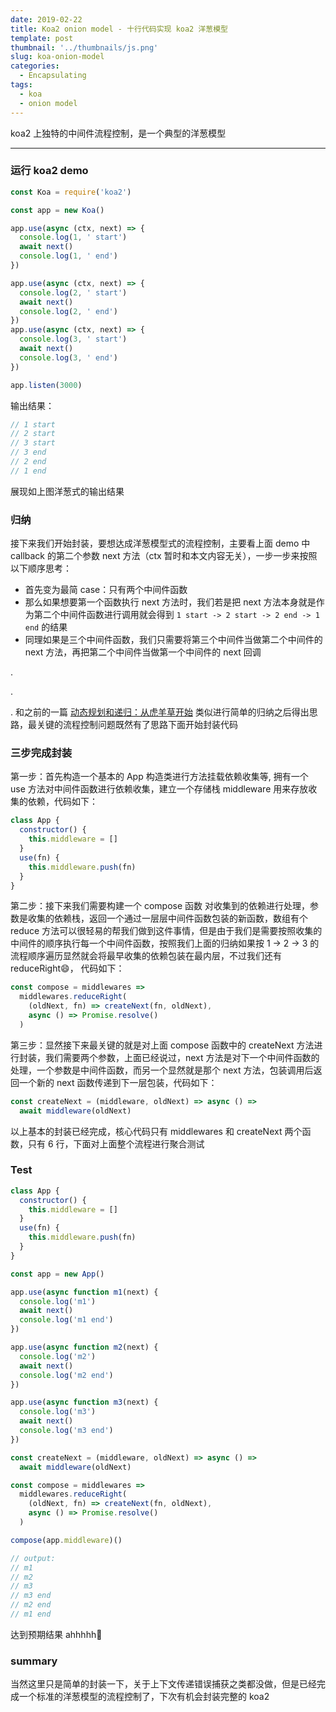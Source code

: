 ```yaml
---
date: 2019-02-22
title: Koa2 onion model - 十行代码实现 koa2 洋葱模型
template: post
thumbnail: '../thumbnails/js.png'
slug: koa-onion-model
categories:
  - Encapsulating
tags:
  - koa
  - onion model
---
```


koa2 上独特的中间件流程控制，是一个典型的洋葱模型

---

### 运行 koa2 demo

```js
const Koa = require('koa2')

const app = new Koa()

app.use(async (ctx, next) => {
  console.log(1, ' start')
  await next()
  console.log(1, ' end')
})

app.use(async (ctx, next) => {
  console.log(2, ' start')
  await next()
  console.log(2, ' end')
})
app.use(async (ctx, next) => {
  console.log(3, ' start')
  await next()
  console.log(3, ' end')
})

app.listen(3000)
```

输出结果：

```js
// 1 start
// 2 start
// 3 start
// 3 end
// 2 end
// 1 end
```

展现如上图洋葱式的输出结果

### 归纳

接下来我们开始封装，要想达成洋葱模型式的流程控制，主要看上面 demo 中 callback 的第二个参数 next 方法（ctx 暂时和本文内容无关），一步一步来按照以下顺序思考：

- 首先变为最简 case：只有两个中间件函数
- 那么如果想要第一个函数执行 next 方法时，我们若是把 next 方法本身就是作为第二个中间件函数进行调用就会得到 `1 start -> 2 start -> 2 end -> 1 end` 的结果
- 同理如果是三个中间件函数，我们只需要将第三个中间件当做第二个中间件的 next 方法，再把第二个中间件当做第一个中间件的 next 回调

.

.

.
和之前的一篇 [动态规划和递归：从虎羊草开始](https://kwoks.me/post/2019-02-21-DynamicProgrammingAndRecursion) 类似进行简单的归纳之后得出思路，最关键的流程控制问题既然有了思路下面开始封装代码

### 三步完成封装

第一步：首先构造一个基本的 App 构造类进行方法挂载依赖收集等, 拥有一个 use 方法对中间件函数进行依赖收集，建立一个存储栈 middleware 用来存放收集的依赖，代码如下：

```js
class App {
  constructor() {
    this.middleware = []
  }
  use(fn) {
    this.middleware.push(fn)
  }
}
```

第二步：接下来我们需要构建一个 compose 函数 对收集到的依赖进行处理，参数是收集的依赖栈，返回一个通过一层层中间件函数包装的新函数，数组有个 reduce 方法可以很轻易的帮我们做到这件事情，但是由于我们是需要按照收集的中间件的顺序执行每一个中间件函数，按照我们上面的归纳如果按 1 -> 2 -> 3 的流程顺序遍历显然就会将最早收集的依赖包装在最内层，不过我们还有 reduceRight😄， 代码如下：

```js
const compose = middlewares =>
  middlewares.reduceRight(
    (oldNext, fn) => createNext(fn, oldNext),
    async () => Promise.resolve()
  )
```

第三步：显然接下来最关键的就是对上面 compose 函数中的 createNext 方法进行封装，我们需要两个参数，上面已经说过，next 方法是对下一个中间件函数的处理，一个参数是中间件函数，而另一个显然就是那个 next 方法，包装调用后返回一个新的 next 函数传递到下一层包装，代码如下：

```js
const createNext = (middleware, oldNext) => async () =>
  await middleware(oldNext)
```

以上基本的封装已经完成，核心代码只有 middlewares 和 createNext 两个函数，只有 6 行，下面对上面整个流程进行聚合测试

### Test

```js
class App {
  constructor() {
    this.middleware = []
  }
  use(fn) {
    this.middleware.push(fn)
  }
}

const app = new App()

app.use(async function m1(next) {
  console.log('m1')
  await next()
  console.log('m1 end')
})

app.use(async function m2(next) {
  console.log('m2')
  await next()
  console.log('m2 end')
})

app.use(async function m3(next) {
  console.log('m3')
  await next()
  console.log('m3 end')
})

const createNext = (middleware, oldNext) => async () =>
  await middleware(oldNext)

const compose = middlewares =>
  middlewares.reduceRight(
    (oldNext, fn) => createNext(fn, oldNext),
    async () => Promise.resolve()
  )

compose(app.middleware)()

// output:
// m1
// m2
// m3
// m3 end
// m2 end
// m1 end
```

达到预期结果 ahhhhh💐

### summary

当然这里只是简单的封装一下，关于上下文传递错误捕获之类都没做，但是已经完成一个标准的洋葱模型的流程控制了，下次有机会封装完整的 koa2
